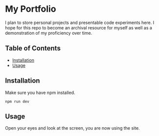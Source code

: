 # My Portfolio

I plan to store personal projects and presentable code experiments here. I hope for this repo to become an archival resource for myself as well as a demonstration of my proficiency over time.

## Table of Contents

- [Installation](#installation)
- [Usage](#usage)

## Installation

Make sure you have npm installed.

```npm run dev```

## Usage

Open your eyes and look at the screen, you are now using the site.